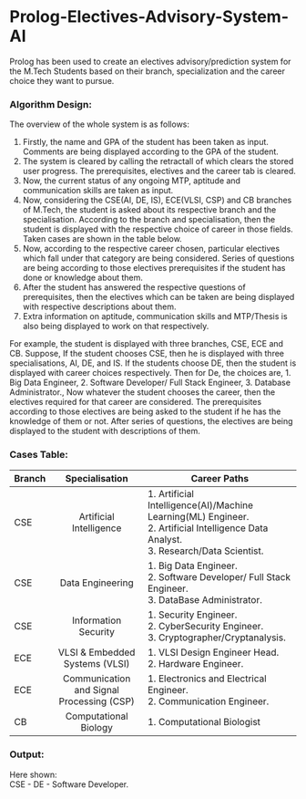# Prolog-Electives-Advisory-System-AI
Prolog has been used to create an electives advisory/prediction system for the M.Tech Students based on their branch, specialization and the career choice they want to pursue.
<br/>

### Algorithm Design:
The overview of the whole system is as follows:
1. Firstly, the name and GPA of the student has been taken as input. Comments are being displayed according to the GPA of the student.
2. The system is cleared by calling the retractall of which clears the stored user progress. The prerequisites, electives and the career tab is cleared.
3. Now, the current status of any ongoing MTP, aptitude and communication skills are taken as input.
4. Now, considering the CSE(AI, DE, IS), ECE(VLSI, CSP) and CB branches of M.Tech, the student is asked about its respective branch and the specialisation. According to the branch and specialisation, then the student is displayed with the respective choice of career in those fields. Taken cases are shown in the table below.
5. Now, according to the respective career chosen, particular electives which fall under that category are being considered. Series of questions are being according to those electives prerequisites if the student has done or knowledge about them.
6. After the student has answered the respective questions of prerequisites, then the electives which can be taken are being displayed with respective descriptions about them.
7. Extra information on aptitude, communication skills and MTP/Thesis is also being displayed to work on that respectively.

For example, the student is displayed with three branches, CSE, ECE and CB. Suppose, If the student chooses CSE, then he is displayed with three specialisations, AI, DE, and IS. If the students choose DE, then the student is displayed with career
choices respectively. Then for De, the choices are, 1. Big Data Engineer, 2. Software Developer/ Full Stack Engineer, 3. Database Administrator., Now whatever the student chooses the career, then the electives required for that career are considered. The
prerequisites according to those electives are being asked to the student if he has the
knowledge of them or not. After series of questions, the electives are being displayed to
the student with descriptions of them.
<br/>

### Cases Table:

| Branch | Specialisation | Career Paths |
| :---         |     :---:      |          --- |
| CSE   | Artificial Intelligence | 1. Artificial Intelligence(AI)/Machine Learning(ML) Engineer.<br/> 2. Artificial Intelligence Data Analyst. <br/> 3. Research/Data Scientist. |
| CSE   | Data Engineering | 1. Big Data Engineer. <br/> 2. Software Developer/ Full Stack Engineer. <br/> 3. DataBase Administrator. |
| CSE   | Information Security | 1. Security Engineer.<br/> 2. CyberSecurity Engineer. <br/> 3. Cryptographer/Cryptanalysis. |
| ECE   | VLSI & Embedded Systems (VLSI) | 1. VLSI Design Engineer Head.<br/> 2. Hardware Engineer. <br/> |
| ECE   | Communication and Signal Processing (CSP) | 1. Electronics and Electrical Engineer.<br/> 2. Communication Engineer. <br/> |
| CB   | Computational Biology | 1. Computational Biologist |


### Output:
Here shown: <br/>
CSE - DE - Software Developer.
